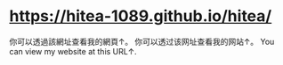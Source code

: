 # https://hitea-1089.github.io/hitea/
你可以透過該網址查看我的網頁↑。
你可以透过该网址查看我的网站↑。
You can view my website at this URL↑.
